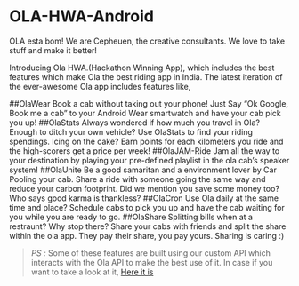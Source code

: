 # OLA-HWA-Android

OLA esta bom! We are Cepheuen, the creative consultants.
We love to take stuff and make it better!

Introducing Ola HWA.(Hackathon Winning App), which includes the best features which make Ola the best riding app in India.
The latest iteration of the ever-awesome Ola app includes features like,

##OlaWear
Book a cab without taking out your phone! Just Say “Ok Google, Book me a cab” to your Android Wear smartwatch and have your cab pick you up!
##OlaStats
Always wondered if how much you travel in Ola? Enough to ditch your own vehicle? Use OlaStats to find your riding spendings. Icing on the cake? Earn points for each kilometers you ride and the high-scorers get a price per week!
##OlaJAM-Ride
Jam all the way to your destination by playing your pre-defined playlist in the ola cab’s speaker system!
##OlaUnite
Be a good samaritan and a environment lover by Car Pooling your cab. Share a ride with someone going the same way and reduce your carbon footprint. Did we mention you save some money too? Who says good karma is thankless?
##OlaCron
Use Ola daily at the same time and place? Schedule cabs to pick you up and have the cab waiting for you while you are ready to go.
##OlaShare
Splitting bills when at a restraunt? Why stop there? Share your cabs with friends and split the share within the ola app. They pay their share, you pay yours. Sharing is caring :)

>*PS :* Some of these features are built using our custom API which interacts with the Ola API to make the best use of it.
>In case if you want to take a look at it, [Here it is](https://github.com/Cepheuen/OLA-HWA)
